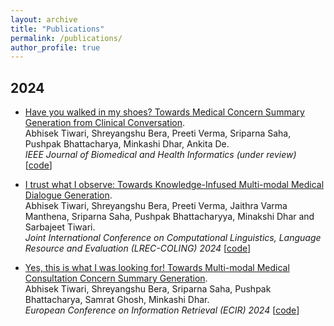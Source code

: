```yaml
---
layout: archive
title: "Publications"
permalink: /publications/
author_profile: true
---
```


## 2024

- [Have you walked in my shoes? Towards Medical Concern Summary Generation from Clinical Conversation](https://drive.google.com/file/d/10Oy7ob0KsGDl55iXNkD6S7MO3oV9pgAU/view?usp=share_link).  
  Abhisek Tiwari, Shreyangshu Bera, Preeti Verma, Sriparna Saha, Pushpak Bhattacharya, Minkashi Dhar, Ankita De.  
  *IEEE Journal of Biomedical and Health Informatics (under review)*  [[code](https://github.com/NLP-RL/MCSG)]

- [I trust what I observe: Towards Knowledge-Infused Multi-modal Medical Dialogue Generation](https://drive.google.com/file/d/16uNUhUEtZgbWESY5_IsdT0WNuTn29pVH/view?usp=share_link).  
  Abhisek Tiwari, Shreyangshu Bera, Preeti Verma, Jaithra Varma Manthena, Sriparna Saha, Pushpak Bhattacharyya, Minakshi Dhar and Sarbajeet Tiwari.  
  *Joint International Conference on Computational Linguistics, Language Resource and Evaluation (LREC-COLING) 2024*  [[code](https://github.com/NLP-RL/KI-MMDG)]

- [Yes, this is what I was looking for! Towards Multi-modal Medical Consultation Concern Summary Generation](https://arxiv.org/abs/2401.05134).  
  Abhisek Tiwari, Shreyangshu Bera, Sriparna Saha, Pushpak Bhattacharya, Samrat Ghosh, Minkashi Dhar.  
  *European Conference on Information Retrieval (ECIR) 2024*  [[code](https://github.com/NLP-RL/MMCSG)]
